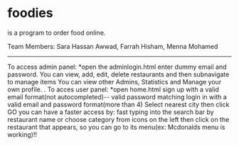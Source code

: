 # foodies
is a program to order food online.

Team Members:
Sara Hassan	Awwad, Farrah Hisham, Menna Mohamed

-----
To access admin panel:
*open the adminlogin.html
	enter dummy email and password.
	You can view, add, edit, delete restaurants and then subnavigate to manage items
	You can view other Admins, Statistics and Manage your own profile.
.
To acces user panel:
*open home.html
	sign up with a valid email format(not autocompleted)-- valid password matching
	login in with a valid email and password format(more than 4)
	Select nearest city then click GO
	you can have a faster access by:
		fast typing into the search bar by restaurant name
		or choose category from icons on the left
	then click on the restaurant that appears, so you can go to its menu(ex: Mcdonalds menu is working)!!
